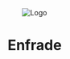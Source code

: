 
<link rel="stylesheet" href="style.css">
<header>
        <div class="LN">
        <img style="vertical-align: middle;" src="https://i.ibb.co/LJTcC0K/Logo-1.png" alt="Logo" style="height: 40px;"> <h1>Enfrade</h1>
        </div>
</header>

